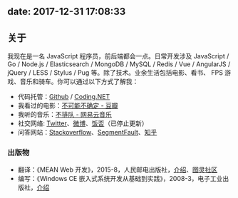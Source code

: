 date: 2017-12-31 17:08:33
---

## 关于

我现在是一名 JavaScript 程序员，前后端都会一点。日常开发涉及 JavaScript / Go / Node.js / Elasticsearch / MongoDB / MySQL / Redis / Vue / AngularJS / jQuery / LESS / Stylus / Pug 等。除了技术。业余生活包括电影、看书、 FPS 游戏、音乐和骑车。你可以通过以下方式了解我：

*   代码托管：[Github](https://github.com/stiekel) / [Coding.NET](https://coding.net/u/Stiekel)
*   我看过的电影：[不可能不确定 - 豆瓣](http://movie.douban.com/people/Stiekel/collect)
*   我听的音乐：[不排队 - 网易云音乐](http://music.163.com/#/user/home?id=16297534)
*   社交网络: [Twitter](http://twitter.com/SidCN)、[微博](http://weibo.com/sidcn)、[饭否](http://fanfou.com/ncbcy)（已停止更新）
*   问答网站：[Stackoverflow](http://stackoverflow.com/users/822215/stiekel)、[SegmentFault](https://segmentfault.com/u/sid)、[知乎](https://www.zhihu.com/people/dehao/answers)

### 出版物

*   翻译：《MEAN Web 开发》，2015-8，人民邮电出版社，[介绍](http://chensd.com/books/#mean)、[图灵社区](http://www.ituring.com.cn/book/1536)
*   编写：《Windows CE 嵌入式系统开发从基础到实践》，2008-3，电子工业出版社，[介绍](http://chensd.com/books/#wince)

<!-- ### 开源软件

*   Angular 指令：[angular-image-404](http://chensd.com/2016-01/AngularJS-Directive-angular-image-404.html)
*   Wordpress 插件: [Evernote SiteMemory](http://chensd.com/2010-11/evernote-site-memoy-1-0.html)
*   Chrome 扩展：[第二搜索](http://chensd.com/2011-01/chrome-plugins-china-search-engine.html) -->
